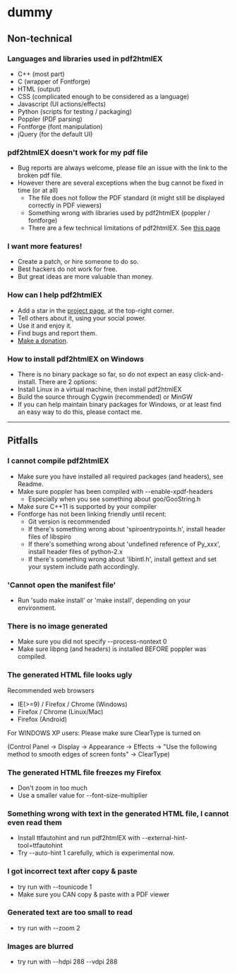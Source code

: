 # dummy

## Non-technical

### Languages and libraries used in pdf2htmlEX
  
 - C++ (most part)
 - C (wrapper of Fontforge)
 - HTML (output)
 - CSS (complicated enough to be considered as a language)
 - Javascript (UI actions/effects)
 - Python (scripts for testing / packaging)
 - Poppler (PDF parsing)
 - Fontforge (font manipulation)
 - jQuery (for the default UI)

### pdf2htmlEX doesn't work for my pdf file

 - Bug reports are always welcome, please file an issue with the link to the broken pdf file.
 - However there are several exceptions when the bug cannot be fixed in time (or at all)
   - The file does not follow the PDF standard (it might still be displayed correctly in PDF viewers)
   - Something wrong with libraries used by pdf2htmlEX (poppler / fontforge)
   - There are a few technical limitations of pdf2htmlEX. See [this page](https://github.com/coolwanglu/pdf2htmlEX/wiki/Limitations)

### <div id="feature_commission">I want more features!</div>
 - Create a patch, or hire someone to do so.
 - Best hackers do not work for free.
 - But great ideas are more valuable than money.

### <div id="help">How can I help pdf2htmlEX</div>
 - Add a star in the [project page](http://github.com/coolwanglu/pdf2htmlEX), at the top-right corner.
 - Tell others about it, using your social power.
 - Use it and enjoy it.
 - Find bugs and report them.
 - [Make a donation](http://coolwanglu.github.com/pdf2htmlEX/donate.html).

### <div id="install-windows">How to install pdf2htmlEX on Windows</div>
 - There is no binary package so far, so do not expect an easy click-and-install. There are 2 options:
  - Install Linux in a virtual machine, then install pdf2htmlEX
  - Build the source through Cygwin (recommended) or MinGW
 - If you can help maintain binary packages for Windows, or at least find an easy way to do this, please contact me. 

***

## Pitfalls 

### <div id="compile">I cannot compile pdf2htmlEX</div>

 - Make sure you have installed all required packages (and headers), see Readme.
 - Make sure poppler has been compiled with --enable-xpdf-headers
   - Especially when you see something about goo/GooString.h
 - Make sure C++11 is supported by your compiler
 - Fontforge has not been linking friendly until recent:
   - Git version is recommended
   - If there's something wrong about 'spiroentrypoints.h', install header files of libspiro
   - If there's something wrong about 'undefined reference of Py_xxx', install header files of python-2.x
   - If there's something wrong about 'libintl.h', install gettext and set your system include path accordingly.

### 'Cannot open the manifest file'
 - Run 'sudo make install' or 'make install', depending on your environment.

### There is no image generated

 - Make sure you did not specify --process-nontext 0
 - Make sure libpng (and headers) is installed BEFORE poppler was compiled.

### <div id="ugly">The generated HTML file looks ugly</div>

Recommended web browsers
 - IE(>=9) / Firefox / Chrome (Windows)
 - Firefox / Chrome (Linux/Mac)
 - Firefox (Android)

For WINDOWS XP users: Please make sure ClearType is turned on

(Control Panel -> Display -> Appearance -> Effects -> "Use the following method to smooth edges of screen fonts" -> ClearType)

### The generated HTML file freezes my Firefox
 
 - Don't zoom in too much
 - Use a smaller value for --font-size-multiplier

### Something wrong with text in the generated HTML file, I cannot even read them
 
 - Install ttfautohint and run pdf2htmlEX with --external-hint-tool=ttfautohint
 - Try --auto-hint 1 carefully, which is experimental now.

### I got incorrect text after copy & paste

 - try run with --tounicode 1
 - Make sure you CAN copy & paste with a PDF viewer

### Generated text are too small to read

 - try run with --zoom 2

### Images are blurred

 - try run with --hdpi 288 --vdpi 288
